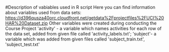 #Description of vabiables used in R script
Here you can find information about variables used from data sets: 
https://d396qusza40orc.cloudfront.net/getdata%2Fprojectfiles%2FUCI%20HAR%20Dataset.zip 
Other variables were created during conducting the Course Project
'activity' - a variable which names activities for each row of the data set, added from given file called 'activity_labels.txt'; 'subject'- a variable which was added from given files called 'subject_train.txt', 'subject_test.txt'
